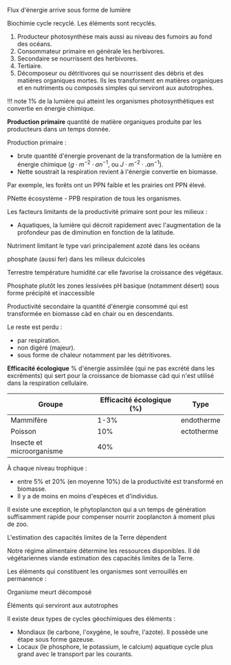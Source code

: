 Flux d'énergie arrive sous forme de lumière

Biochimie cycle recyclé. Les éléments sont recyclés.

1. Producteur photosynthèse mais aussi au niveau des fumoirs au fond des océans.
2. Consommateur primaire en générale les herbivores.
3. Secondaire se nourrissent des herbivores.
4. Tertiaire.
5. Décomposeur ou détritivores qui se nourrissent des débris et des matières organiques mortes. Ils les transforment en matières organiques et en nutriments ou composés simples qui serviront aux autotrophes.

!!! note
    1% de la lumière qui atteint les organismes photosynthétiques est convertie en énergie chimique.

__Production primaire__ quantité de matière organiques produite par les
producteurs dans un temps donnée.

Production primaire :

* brute quantité d'énergie provenant de la transformation de la lumière en énergie chimique ($g \cdot m^{-2} \cdot an^{-1}$, ou $J \cdot m^{-2} \cdot .an^{-1}$).
* Nette soustrait la respiration revient à l'énergie convertie en biomasse.

Par exemple, les forêts ont un PPN faible et les prairies ont PPN élevé.

PNette écosystème - PPB respiration de tous les organismes.

Les facteurs limitants de la productivité primaire sont pour les milieux :

* Aquatiques, la lumière qui décroit rapidement avec l'augmentation de la profondeur pas de diminution en fonction de la latitude.

Nutriment limitant le type vari principalement azoté dans les océans

phosphate (aussi fer) dans les milieux dulcicoles

Terrestre température humidité car elle favorise la croissance des végétaux.

Phosphate plutôt les zones lessivées pH basique (notamment désert) sous forme précipité et inaccessible

Productivité secondaire la quantité d'énergie consommé qui est transformée en biomasse càd en chair ou en descendants.

Le reste est perdu :

* par respiration.
* non digéré (majeur).
* sous forme de chaleur notamment par les détritivores.

__Efficacité écologique__ % d'énergie assimilée (qui ne pas excrété dans les excréments) qui sert pour la croissance de biomasse càd qui n'est utilisé dans la respiration cellulaire.

| Groupe                    | Efficacité écologique (%) | Type       |
|---------------------------|---------------------------|------------|
| Mammifère                 | 1-3%                      | endotherme |
| Poisson                   | 10%                       | ectotherme |
| Insecte et microorganisme | 40%                       |            |

À chaque niveau trophique :

* entre 5% et 20% (en moyenne 10%) de la productivité est transformé en biomasse.
* Il y a de moins en moins d'espèces et d'individus.

Il existe une exception, le phytoplancton qui a un temps de génération suffisamment rapide pour compenser nourrir zooplancton à moment plus de zoo.

L'estimation des capacités limites de la Terre dépendent

Notre régime alimentaire détermine les ressources disponibles. Il dé végétariennes viande estimation des capacités limites de la Terre.

Les éléments qui constituent les organismes sont verrouillés en permanence :

Organisme meurt décomposé

Éléments qui serviront aux autotrophes

Il existe deux types de cycles géochimiques des éléments :

* Mondiaux (le carbone, l'oxygène, le soufre, l'azote). Il possède une étape sous forme gazeuse.
* Locaux (le phosphore, le potassium, le calcium) aquatique cycle plus grand avec le transport par les courants.